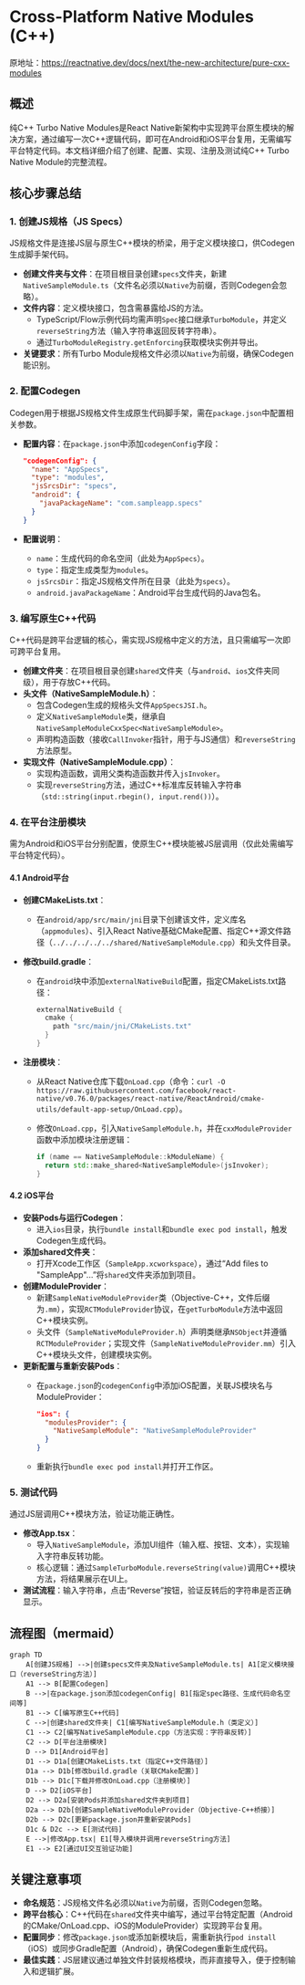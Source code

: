 # Cross-Platform Native Modules (C++)

原地址：<https://reactnative.dev/docs/next/the-new-architecture/pure-cxx-modules>

## 概述

纯C++ Turbo Native Modules是React Native新架构中实现跨平台原生模块的解决方案，通过编写一次C++逻辑代码，即可在Android和iOS平台复用，无需编写平台特定代码。本文档详细介绍了创建、配置、实现、注册及测试纯C++ Turbo Native Module的完整流程。

## 核心步骤总结

### 1. 创建JS规格（JS Specs）

JS规格文件是连接JS层与原生C++模块的桥梁，用于定义模块接口，供Codegen生成脚手架代码。

- **创建文件夹与文件**：在项目根目录创建`specs`文件夹，新建`NativeSampleModule.ts`（文件名必须以`Native`为前缀，否则Codegen会忽略）。
- **文件内容**：定义模块接口，包含需暴露给JS的方法。  
  - TypeScript/Flow示例代码均需声明`Spec`接口继承`TurboModule`，并定义`reverseString`方法（输入字符串返回反转字符串）。  
  - 通过`TurboModuleRegistry.getEnforcing`获取模块实例并导出。
- **关键要求**：所有Turbo Module规格文件必须以`Native`为前缀，确保Codegen能识别。

### 2. 配置Codegen

Codegen用于根据JS规格文件生成原生代码脚手架，需在`package.json`中配置相关参数。

- **配置内容**：在`package.json`中添加`codegenConfig`字段：

  ```json
  "codegenConfig": {
    "name": "AppSpecs",
    "type": "modules",
    "jsSrcsDir": "specs",
    "android": {
      "javaPackageName": "com.sampleapp.specs"
    }
  }
  ```

- **配置说明**：  
  - `name`：生成代码的命名空间（此处为`AppSpecs`）。  
  - `type`：指定生成类型为`modules`。  
  - `jsSrcsDir`：指定JS规格文件所在目录（此处为`specs`）。  
  - `android.javaPackageName`：Android平台生成代码的Java包名。

### 3. 编写原生C++代码

C++代码是跨平台逻辑的核心，需实现JS规格中定义的方法，且只需编写一次即可跨平台复用。

- **创建文件夹**：在项目根目录创建`shared`文件夹（与`android`、`ios`文件夹同级），用于存放C++代码。
- **头文件（NativeSampleModule.h）**：  
  - 包含Codegen生成的规格头文件`AppSpecsJSI.h`。  
  - 定义`NativeSampleModule`类，继承自`NativeSampleModuleCxxSpec<NativeSampleModule>`。  
  - 声明构造函数（接收`CallInvoker`指针，用于与JS通信）和`reverseString`方法原型。
- **实现文件（NativeSampleModule.cpp）**：  
  - 实现构造函数，调用父类构造函数并传入`jsInvoker`。  
  - 实现`reverseString`方法，通过C++标准库反转输入字符串（`std::string(input.rbegin(), input.rend())`）。

### 4. 在平台注册模块

需为Android和iOS平台分别配置，使原生C++模块能被JS层调用（仅此处需编写平台特定代码）。

#### 4.1 Android平台

- **创建CMakeLists.txt**：  
  - 在`android/app/src/main/jni`目录下创建该文件，定义库名（`appmodules`）、引入React Native基础CMake配置、指定C++源文件路径（`../../../../../shared/NativeSampleModule.cpp`）和头文件目录。
- **修改build.gradle**：  
  - 在`android`块中添加`externalNativeBuild`配置，指定CMakeLists.txt路径：

    ```gradle
    externalNativeBuild {
      cmake {
        path "src/main/jni/CMakeLists.txt"
      }
    }
    ```

- **注册模块**：  
  - 从React Native仓库下载`OnLoad.cpp`（命令：`curl -O https://raw.githubusercontent.com/facebook/react-native/v0.76.0/packages/react-native/ReactAndroid/cmake-utils/default-app-setup/OnLoad.cpp`）。  
  - 修改`OnLoad.cpp`，引入`NativeSampleModule.h`，并在`cxxModuleProvider`函数中添加模块注册逻辑：

    ```cpp
    if (name == NativeSampleModule::kModuleName) {
      return std::make_shared<NativeSampleModule>(jsInvoker);
    }
    ```

#### 4.2 iOS平台

- **安装Pods与运行Codegen**：  
  - 进入`ios`目录，执行`bundle install`和`bundle exec pod install`，触发Codegen生成代码。
- **添加shared文件夹**：  
  - 打开Xcode工作区（`SampleApp.xcworkspace`），通过“Add files to "SampleApp"...”将`shared`文件夹添加到项目。
- **创建ModuleProvider**：  
  - 新建`SampleNativeModuleProvider`类（Objective-C++，文件后缀为`.mm`），实现`RCTModuleProvider`协议，在`getTurboModule`方法中返回C++模块实例。  
  - 头文件（`SampleNativeModuleProvider.h`）声明类继承`NSObject`并遵循`RCTModuleProvider`；实现文件（`SampleNativeModuleProvider.mm`）引入C++模块头文件，创建模块实例。
- **更新配置与重新安装Pods**：  
  - 在`package.json`的`codegenConfig`中添加iOS配置，关联JS模块名与ModuleProvider：

    ```json
    "ios": {
      "modulesProvider": {
        "NativeSampleModule": "NativeSampleModuleProvider"
      }
    }
    ```  

  - 重新执行`bundle exec pod install`并打开工作区。

### 5. 测试代码

通过JS层调用C++模块方法，验证功能正确性。

- **修改App.tsx**：  
  - 导入`NativeSampleModule`，添加UI组件（输入框、按钮、文本），实现输入字符串反转功能。  
  - 核心逻辑：通过`SampleTurboModule.reverseString(value)`调用C++模块方法，将结果展示在UI上。
- **测试流程**：输入字符串，点击“Reverse”按钮，验证反转后的字符串是否正确显示。

## 流程图（mermaid）

```mermaid
graph TD
    A[创建JS规格] -->|创建specs文件夹及NativeSampleModule.ts| A1[定义模块接口（reverseString方法）]
    A1 --> B[配置Codegen]
    B -->|在package.json添加codegenConfig| B1[指定spec路径、生成代码命名空间等]
    B1 --> C[编写原生C++代码]
    C -->|创建shared文件夹| C1[编写NativeSampleModule.h（类定义）]
    C1 --> C2[编写NativeSampleModule.cpp（方法实现：字符串反转）]
    C2 --> D[平台注册模块]
    D --> D1[Android平台]
    D1 --> D1a[创建CMakeLists.txt（指定C++文件路径）]
    D1a --> D1b[修改build.gradle（关联CMake配置）]
    D1b --> D1c[下载并修改OnLoad.cpp（注册模块）]
    D --> D2[iOS平台]
    D2 --> D2a[安装Pods并添加shared文件夹到项目]
    D2a --> D2b[创建SampleNativeModuleProvider（Objective-C++桥接）]
    D2b --> D2c[更新package.json并重新安装Pods]
    D1c & D2c --> E[测试代码]
    E -->|修改App.tsx| E1[导入模块并调用reverseString方法]
    E1 --> E2[通过UI交互验证功能]
```

## 关键注意事项

- **命名规范**：JS规格文件名必须以`Native`为前缀，否则Codegen忽略。
- **跨平台核心**：C++代码在`shared`文件夹中编写，通过平台特定配置（Android的CMake/OnLoad.cpp、iOS的ModuleProvider）实现跨平台复用。
- **配置同步**：修改`package.json`或添加新模块后，需重新执行`pod install`（iOS）或同步Gradle配置（Android），确保Codegen重新生成代码。
- **最佳实践**：JS层建议通过单独文件封装规格模块，而非直接导入，便于控制输入和逻辑扩展。
